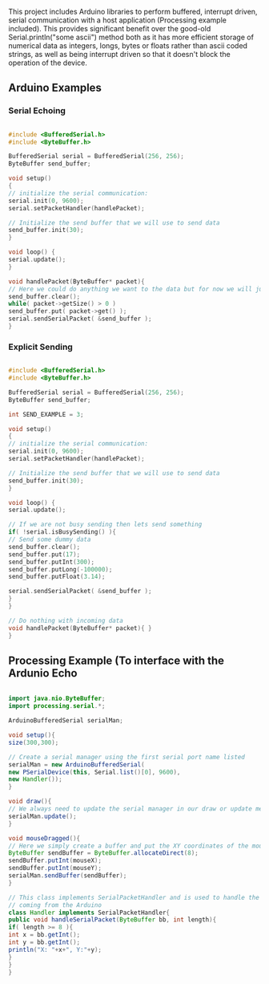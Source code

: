 This project includes Arduino libraries to perform buffered, interrupt driven, serial communication with a host application (Processing example included). This provides significant benefit over the good-old Serial.println("some ascii") method both as it has more efficient storage of numerical data as integers, longs, bytes or floats rather than ascii coded strings, as well as being interrupt driven so that it doesn't block the operation of the device.

## Arduino Examples ##

### Serial Echoing ###
```cpp

#include <BufferedSerial.h>
#include <ByteBuffer.h>

BufferedSerial serial = BufferedSerial(256, 256);
ByteBuffer send_buffer;

void setup()
{
// initialize the serial communication:
serial.init(0, 9600);
serial.setPacketHandler(handlePacket);

// Initialize the send buffer that we will use to send data
send_buffer.init(30);
}

void loop() {
serial.update();
}

void handlePacket(ByteBuffer* packet){
// Here we could do anything we want to the data but for now we will just send it back
send_buffer.clear();
while( packet->getSize() > 0 )
send_buffer.put( packet->get() );
serial.sendSerialPacket( &send_buffer );
}
```

### Explicit Sending ###
```cpp

#include <BufferedSerial.h>
#include <ByteBuffer.h>

BufferedSerial serial = BufferedSerial(256, 256);
ByteBuffer send_buffer;

int SEND_EXAMPLE = 3;

void setup()
{
// initialize the serial communication:
serial.init(0, 9600);
serial.setPacketHandler(handlePacket);

// Initialize the send buffer that we will use to send data
send_buffer.init(30);
}

void loop() {
serial.update();

// If we are not busy sending then lets send something
if( !serial.isBusySending() ){
// Send some dummy data
send_buffer.clear();
send_buffer.put(17);
send_buffer.putInt(300);
send_buffer.putLong(-100000);
send_buffer.putFloat(3.14);

serial.sendSerialPacket( &send_buffer );
}
}

// Do nothing with incoming data
void handlePacket(ByteBuffer* packet){ }
}
```

## Processing Example (To interface with the Ardunio Echo ##
```java

import java.nio.ByteBuffer;
import processing.serial.*;

ArduinoBufferedSerial serialMan;

void setup(){
size(300,300);

// Create a serial manager using the first serial port name listed
serialMan = new ArduinoBufferedSerial(
new PSerialDevice(this, Serial.list()[0], 9600),
new Handler());
}

void draw(){
// We always need to update the serial manager in our draw or update method
serialMan.update();
}

void mouseDragged(){
// Here we simply create a buffer and put the XY coordinates of the mouse into it
ByteBuffer sendBuffer = ByteBuffer.allocateDirect(8);
sendBuffer.putInt(mouseX);
sendBuffer.putInt(mouseY);
serialMan.sendBuffer(sendBuffer);
}

// This class implements SerialPacketHandler and is used to handle the data
// coming from the Arduino
class Handler implements SerialPacketHandler{
public void handleSerialPacket(ByteBuffer bb, int length){
if( length >= 8 ){
int x = bb.getInt();
int y = bb.getInt();
println("X: "+x+", Y:"+y);
}
}
}
```